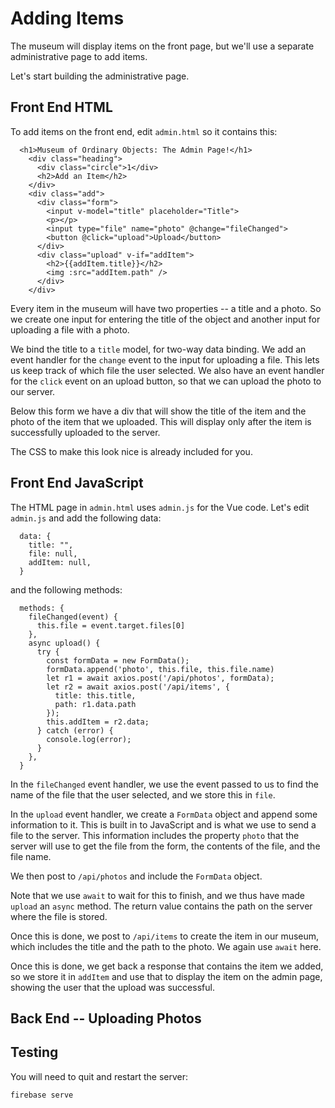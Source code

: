 # Adding Items

The museum will display items on the front page, but we'll use a separate administrative page to add items.

Let's start building the administrative page.

## Front End HTML

To add items on the front end, edit `admin.html` so it contains this:

```
  <h1>Museum of Ordinary Objects: The Admin Page!</h1>
    <div class="heading">
      <div class="circle">1</div>
      <h2>Add an Item</h2>
    </div>
    <div class="add">
      <div class="form">
        <input v-model="title" placeholder="Title">
        <p></p>
        <input type="file" name="photo" @change="fileChanged">
        <button @click="upload">Upload</button>
      </div>
      <div class="upload" v-if="addItem">
        <h2>{{addItem.title}}</h2>
        <img :src="addItem.path" />
      </div>
    </div>
```

Every item in the museum will have two properties -- a title and a photo. So we create one input for entering the title of the object and another input for uploading a file with a photo.

We bind the title to a `title` model, for two-way data binding. We add an event handler for the `change` event to the input for uploading a file. This lets us keep track of which file the user selected. We also have an event handler for the `click` event on an upload button, so that we can upload the photo to our server.

Below this form we have a div that will show the title of the item and the photo of the item that we uploaded. This will display only after the item is successfully uploaded to the server.

The CSS to make this look nice is already included for you.

## Front End JavaScript

The HTML page in `admin.html` uses `admin.js` for the Vue code. Let's edit `admin.js` and add the following data:

```
  data: {
    title: "",
    file: null,
    addItem: null,
  }
```

and the following methods:

```
  methods: {
    fileChanged(event) {
      this.file = event.target.files[0]
    },
    async upload() {
      try {
        const formData = new FormData();
        formData.append('photo', this.file, this.file.name)
        let r1 = await axios.post('/api/photos', formData);
        let r2 = await axios.post('/api/items', {
          title: this.title,
          path: r1.data.path
        });
        this.addItem = r2.data;
      } catch (error) {
        console.log(error);
      }
    },
  }
```

In the `fileChanged` event handler, we use the event passed to us to find the name of the file that the user selected, and we store this in `file`.

In the `upload` event handler, we create a `FormData` object and append some information to it. This is built in to JavaScript and is what we use to send a file to the server. This information includes the property `photo` that the server will use to get the file from the form, the contents of the file, and the file name.

We then post to `/api/photos` and include the `FormData` object.

Note that we use `await` to wait for this to finish, and we thus have made `upload` an `async` method. The return value contains the path on the server where the file is stored.

Once this is done, we post to `/api/items` to create the item in our museum, which includes the title and the path to the photo. We again use `await` here.

Once this is done, we get back a response that contains the item we added, so we store it in `addItem` and use that to display the item on the admin page, showing the user that the upload was successful.

## Back End -- Uploading Photos



## Testing

You will need to quit and restart the server:

```
firebase serve
```


